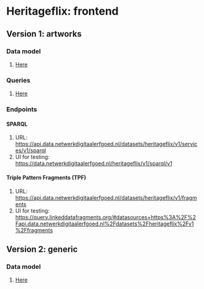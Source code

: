 # Heritageflix: frontend

## Version 1: artworks

### Data model

1. [Here](./v1/datamodel.md)

### Queries

1. [Here](./v1/queries)

### Endpoints

#### SPARQL

1. URL: https://api.data.netwerkdigitaalerfgoed.nl/datasets/heritageflix/v1/services/v1/sparql
1. UI for testing: https://data.netwerkdigitaalerfgoed.nl/heritageflix/v1/sparql/v1

#### Triple Pattern Fragments (TPF)

1. URL: https://api.data.netwerkdigitaalerfgoed.nl/datasets/heritageflix/v1/fragments
1. UI for testing: https://query.linkeddatafragments.org/#datasources=https%3A%2F%2Fapi.data.netwerkdigitaalerfgoed.nl%2Fdatasets%2Fheritageflix%2Fv1%2Ffragments

## Version 2: generic

### Data model

1. [Here](./v2/datamodel.md)
